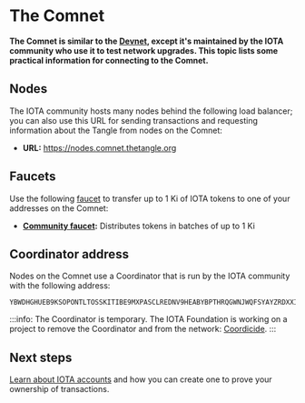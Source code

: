 # The Comnet

**The Comnet is similar to the [Devnet](../networks/devnet.md), except it's maintained by the IOTA community who use it to test network upgrades. This topic lists some practical information for connecting to the Comnet.**

## Nodes

The IOTA community hosts many nodes behind the following load balancer; you can also use this URL for sending transactions and requesting information about the Tangle from nodes on the Comnet:

- **URL:** https://nodes.comnet.thetangle.org

## Faucets

Use the following [faucet](../references/glossary.md#faucet) to transfer up to 1 Ki of IOTA tokens to one of your addresses on the Comnet:

- **[Community faucet](https://faucet.comnet.einfachiota.de/#/):** Distributes tokens in batches of up to 1 Ki

## Coordinator address

Nodes on the Comnet use a Coordinator that is run by the IOTA community with the following address:

```
YBWDHGHUEB9KSOPONTLTOSSKITIBE9MXPASCLREDNV9HEABYBPTHRQGWNJWQFSYAYZRDXXIOZHWBC9DWC
```

:::info:
The Coordinator is temporary. The IOTA Foundation is working on a project to remove the Coordinator and from the network: [Coordicide](https://coordicide.iota.org/post-coordinator).
:::

## Next steps

[Learn about IOTA accounts](../accounts/overview.md) and how you can create one to prove your ownership of transactions.
